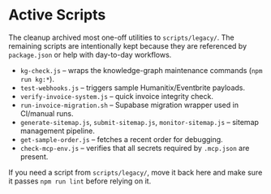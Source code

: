 # Active Scripts

The cleanup archived most one-off utilities to `scripts/legacy/`. The remaining scripts are intentionally kept because they are referenced by `package.json` or help with day-to-day workflows.

- `kg-check.js` – wraps the knowledge-graph maintenance commands (`npm run kg:*`).
- `test-webhooks.js` – triggers sample Humanitix/Eventbrite payloads.
- `verify-invoice-system.js` – quick invoice integrity check.
- `run-invoice-migration.sh` – Supabase migration wrapper used in CI/manual runs.
- `generate-sitemap.js`, `submit-sitemap.js`, `monitor-sitemap.js` – sitemap management pipeline.
- `get-sample-order.js` – fetches a recent order for debugging.
- `check-mcp-env.js` – verifies that all secrets required by `.mcp.json` are present.

If you need a script from `scripts/legacy/`, move it back here and make sure it passes `npm run lint` before relying on it.
